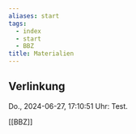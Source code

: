 ```yaml
---
aliases: start
tags: 
  - index
  - start
  - BBZ
title: Materialien
---
```


## Verlinkung

Do., 2024-06-27, 17:10:51 Uhr: Test.

[[BBZ]]